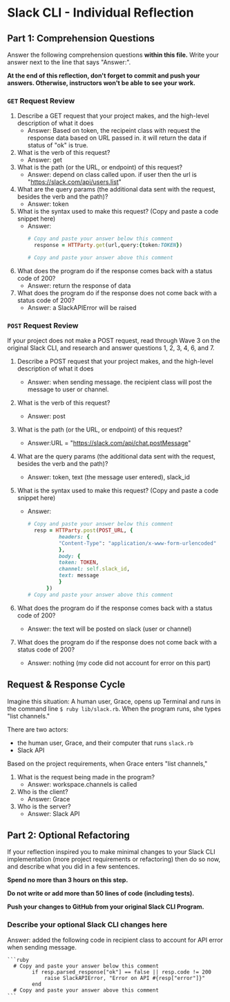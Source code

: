 # Slack CLI - Individual Reflection

## Part 1: Comprehension Questions

Answer the following comprehension questions **within this file.** Write your answer next to the line that says "Answer:".

**At the end of this reflection, don't forget to commit and push your answers. Otherwise, instructors won't be able to see your work.**

### `GET` Request Review

1. Describe a GET request that your project makes, and the high-level description of what it does
    - Answer: Based on token, the recipeint class with request the response data based on URL passed in. it will return the data if status of "ok" is true.
2. What is the verb of this request?
    - Answer: get
3. What is the path (or the URL, or endpoint) of this request?
    - Answer: depend on class called upon. if user then the url is "https://slack.com/api/users.list" 
4. What are the query params (the additional data sent with the request, besides the verb and the path)?
    - Answer: token
5. What is the syntax used to make this request? (Copy and paste a code snippet here)
    - Answer:
      ```ruby
      # Copy and paste your answer below this comment
        response = HTTParty.get(url,query:{token:TOKEN})

      # Copy and paste your answer above this comment
      ```
6. What does the program do if the response comes back with a status code of 200?
    - Answer: return the response of data 
7. What does the program do if the response does not come back with a status code of 200?
    - Answer: a SlackAPIError will be raised

### `POST` Request Review

If your project does not make a POST request, read through Wave 3 on the original Slack CLI, and research and answer questions 1, 2, 3, 4, 6, and 7.

1. Describe a POST request that your project makes, and the high-level description of what it does
    - Answer: when sending message. the recipient class will post the message to user or channel.
2. What is the verb of this request?
    - Answer: post
3. What is the path (or the URL, or endpoint) of this request?
    - Answer:URL = "https://slack.com/api/chat.postMessage"

4. What are the query params (the additional data sent with the request, besides the verb and the path)?
    - Answer: token, text (the message user entered), slack_id
5. What is the syntax used to make this request? (Copy and paste a code snippet here)
    - Answer:
      ```ruby
      # Copy and paste your answer below this comment
        resp = HTTParty.post(POST_URL, {
                headers: {
                "Content-Type": "application/x-www-form-urlencoded"
                },
                body: {
                token: TOKEN,
                channel: self.slack_id,
                text: message
                }
            })
      # Copy and paste your answer above this comment
      ```
6. What does the program do if the response comes back with a status code of 200?
    - Answer: the text will be posted on slack (user or channel)
7. What does the program do if the response does not come back with a status code of 200?
    - Answer: nothing (my code did not account for error on this part)

## Request & Response Cycle

Imagine this situation: A human user, Grace, opens up Terminal and runs in the command line `$ ruby lib/slack.rb`. When the program runs, she types "list channels."

There are two actors:
  - the human user, Grace, and their computer that runs `slack.rb`
  - Slack API

Based on the project requirements, when Grace enters "list channels,"
1. What is the request being made in the program?
    - Answer: workspace.channels is called 
2. Who is the client?
    - Answer: Grace
3. Who is the server?
    - Answer: Slack API

## Part 2: Optional Refactoring

If your reflection inspired you to make minimal changes to your Slack CLI implementation (more project requirements or refactoring) then do so now, and describe what you did in a few sentences.

**Spend no more than 3 hours on this step.**

**Do not write or add more than 50 lines of code (including tests).**

**Push your changes to GitHub from your original Slack CLI Program.**

### Describe your optional Slack CLI changes here

Answer: added the following code in recipient class to account for API error when sending message. 

    ```ruby
      # Copy and paste your answer below this comment
            if resp.parsed_response["ok"] == false || resp.code != 200
                raise SlackAPIError, "Error on API #{resp["error"]}"
            end 
      # Copy and paste your answer above this comment
    ```